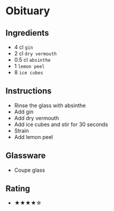 # Obituary

## Ingredients
- 4 cl `gin`
- 2 cl `dry vermouth`
- 0.5 cl `absinthe`
- 1 `lemon peel`
- 8 `ice cubes`

## Instructions
- Rinse the glass with absinthe
- Add gin
- Add dry vermouth
- Add ice cubes and stir for 30 seconds
- Strain
- Add lemon peel

## Glassware
- Coupe glass

## Rating
- ★★★★☆